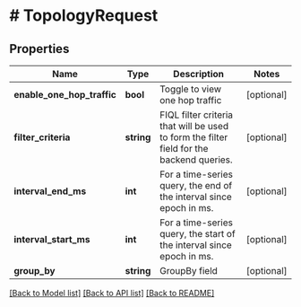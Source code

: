 # # TopologyRequest

## Properties

Name | Type | Description | Notes
------------ | ------------- | ------------- | -------------
**enable_one_hop_traffic** | **bool** | Toggle to view one hop traffic | [optional]
**filter_criteria** | **string** | FIQL filter criteria that will be used to form the filter field for the backend queries. | [optional]
**interval_end_ms** | **int** | For a time-series query, the end of the interval since epoch in ms. | [optional]
**interval_start_ms** | **int** | For a time-series query, the start of the interval since epoch in ms. | [optional]
**group_by** | **string** | GroupBy field | [optional]

[[Back to Model list]](../../README.md#models) [[Back to API list]](../../README.md#endpoints) [[Back to README]](../../README.md)
